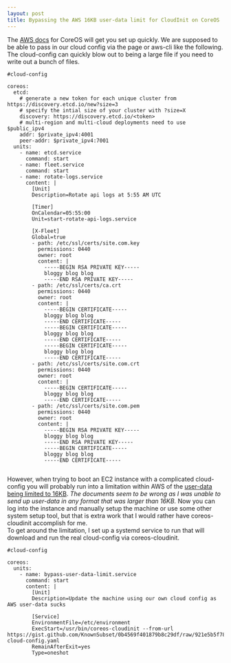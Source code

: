 ```yaml
---
layout: post
title: Bypassing the AWS 16KB user-data limit for CloudInit on CoreOS
---
```


The [AWS docs](https://coreos.com/docs/running-coreos/cloud-providers/ec2/#cloud-config) for CoreOS will get you set up quickly. We are supposed to be able to pass in our cloud config via the page or aws-cli like the following.  The cloud-config can quickly blow out to being a large file if you need to write out a bunch of files.  

```
#cloud-config

coreos:
  etcd:
    # generate a new token for each unique cluster from https://discovery.etcd.io/new?size=3
    # specify the intial size of your cluster with ?size=X
    discovery: https://discovery.etcd.io/<token>
    # multi-region and multi-cloud deployments need to use $public_ipv4
    addr: $private_ipv4:4001
    peer-addr: $private_ipv4:7001
  units:
    - name: etcd.service
      command: start
    - name: fleet.service
      command: start
    - name: rotate-logs.service
      content: |
        [Unit]
        Description=Rotate api logs at 5:55 AM UTC

        [Timer]
        OnCalendar=05:55:00
        Unit=start-rotate-api-logs.service

        [X-Fleet]
        Global=true
        - path: /etc/ssl/certs/site.com.key
          permissions: 0440
          owner: root
          content: |
            -----BEGIN RSA PRIVATE KEY-----
            bloggy blog blog
            -----END RSA PRIVATE KEY-----
        - path: /etc/ssl/certs/ca.crt
          permissions: 0440
          owner: root
          content: |
            -----BEGIN CERTIFICATE-----
            bloggy blog blog
            -----END CERTIFICATE-----
            -----BEGIN CERTIFICATE-----
            bloggy blog blog
            -----END CERTIFICATE-----
            -----BEGIN CERTIFICATE-----
            bloggy blog blog
            -----END CERTIFICATE-----
        - path: /etc/ssl/certs/site.com.crt
          permissions: 0440
          owner: root
          content: |
            -----BEGIN CERTIFICATE-----
            bloggy blog blog
            -----END CERTIFICATE-----
        - path: /etc/ssl/certs/site.com.pem
          permissions: 0440
          owner: root
          content: |
            -----BEGIN RSA PRIVATE KEY-----
            bloggy blog blog
            -----END RSA PRIVATE KEY-----
            -----BEGIN CERTIFICATE-----
            bloggy blog blog
            -----END CERTIFICATE-----


```

However, when trying to boot an EC2 instance with a complicated cloud-config you will probably run into a limitation within AWS of the [user-data being limited to 16KB](http://docs.aws.amazon.com/AWSEC2/latest/UserGuide/ec2-instance-metadata.html).  _The documents seem to be wrong as I was unable to send up user-data in any format that was larger than 16KB._  Now you can log into the instance and manually setup the machine or use some other system setup tool, but that is extra work that I would rather have coreos-cloudinit accomplish for me.  
To get around the limitation, I set up a systemd service to run that will download and run the real cloud-config via coreos-cloudinit.

```
#cloud-config

coreos:
  units:
    - name: bypass-user-data-limit.service
      command: start
      content: |
        [Unit]
        Description=Update the machine using our own cloud config as AWS user-data sucks

        [Service]
        EnvironmentFile=/etc/environment
        ExecStart=/usr/bin/coreos-cloudinit --from-url https://gist.github.com/KnownSubset/0b4569f401879b8c29df/raw/921e5b5f7882202ee5cf56e4875576f9409db6fd/default-cloud-config.yaml
        RemainAfterExit=yes
        Type=oneshot

```
